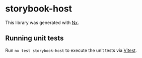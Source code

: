 # storybook-host

This library was generated with [Nx](https://nx.dev).

## Running unit tests

Run `nx test storybook-host` to execute the unit tests via [Vitest](https://vitest.dev/).
